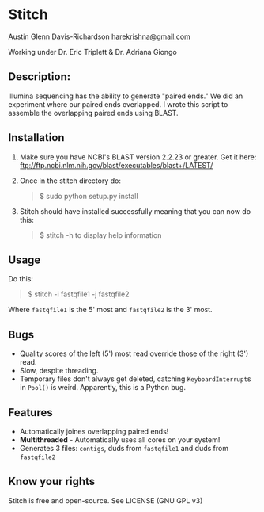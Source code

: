 # Stitch

Austin Glenn Davis-Richardson
<harekrishna@gmail.com>

Working under Dr. Eric Triplett & Dr. Adriana Giongo

## Description:

Illumina sequencing has the ability to generate "paired ends."
We did an experiment where our paired ends overlapped.
I wrote this script to assemble the overlapping paired ends using BLAST.

## Installation

1. Make sure you have NCBI's BLAST version 2.2.23 or greater.
   Get it here: <ftp://ftp.ncbi.nlm.nih.gov/blast/executables/blast+/LATEST/>

2. Once in the stitch directory do:
   > $ sudo python setup.py install

3. Stitch should have installed successfully meaning that you can now do this:
   > $ stitch -h
   to display help information

## Usage

Do this:

> $ stitch -i fastqfile1 -j fastqfile2

Where `fastqfile1` is the 5' most and `fastqfile2` is the 3' most.

## Bugs

 - Quality scores of the left (5') most read override those of the right (3') 
   read.
 - Slow, despite threading.
 - Temporary files don't always get deleted, catching `KeyboardInterrupt`s
   in `Pool()` is weird.  Apparently, this is a Python bug.

## Features

 - Automatically joines overlapping paired ends!
 - **Multithreaded** - Automatically uses all cores on your system!
 - Generates 3 files: `contigs`, duds from `fastqfile1` and duds from
   `fastqfile2`

## Know your rights

Stitch is free and open-source.
See LICENSE (GNU GPL v3)